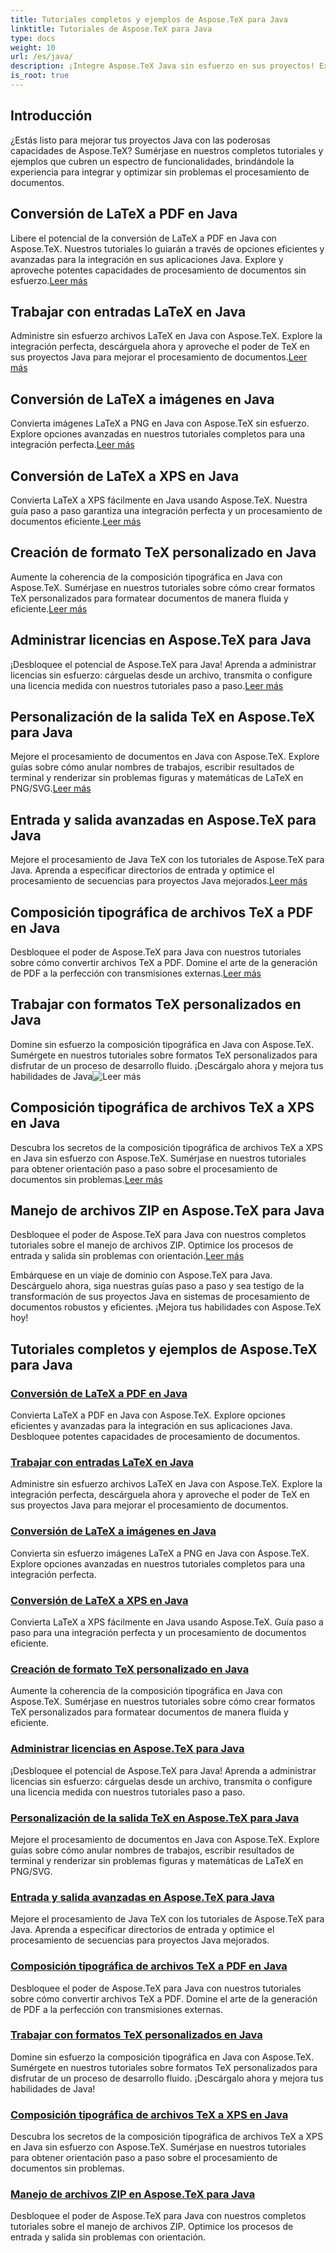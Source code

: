 ```yaml
---
title: Tutoriales completos y ejemplos de Aspose.TeX para Java
linktitle: Tutoriales de Aspose.TeX para Java
type: docs
weight: 10
url: /es/java/
description: ¡Integre Aspose.TeX Java sin esfuerzo en sus proyectos! Explore tutoriales sobre LaTeX a PDF, XPS, imágenes y más. Optimice el procesamiento de documentos con nuestras guías.
is_root: true
---
```



## Introducción

¿Estás listo para mejorar tus proyectos Java con las poderosas capacidades de Aspose.TeX? Sumérjase en nuestros completos tutoriales y ejemplos que cubren un espectro de funcionalidades, brindándole la experiencia para integrar y optimizar sin problemas el procesamiento de documentos.

## Conversión de LaTeX a PDF en Java

Libere el potencial de la conversión de LaTeX a PDF en Java con Aspose.TeX. Nuestros tutoriales lo guiarán a través de opciones eficientes y avanzadas para la integración en sus aplicaciones Java. Explore y aproveche potentes capacidades de procesamiento de documentos sin esfuerzo.[Leer más](./converting-lato-pdf/)

## Trabajar con entradas LaTeX en Java

 Administre sin esfuerzo archivos LaTeX en Java con Aspose.TeX. Explore la integración perfecta, descárguela ahora y aproveche el poder de TeX en sus proyectos Java para mejorar el procesamiento de documentos.[Leer más](./working-with-lainputs/)

## Conversión de LaTeX a imágenes en Java

 Convierta imágenes LaTeX a PNG en Java con Aspose.TeX sin esfuerzo. Explore opciones avanzadas en nuestros tutoriales completos para una integración perfecta.[Leer más](./converting-lato-images/)

## Conversión de LaTeX a XPS en Java

 Convierta LaTeX a XPS fácilmente en Java usando Aspose.TeX. Nuestra guía paso a paso garantiza una integración perfecta y un procesamiento de documentos eficiente.[Leer más](./converting-lato-xps/)

## Creación de formato TeX personalizado en Java

 Aumente la coherencia de la composición tipográfica en Java con Aspose.TeX. Sumérjase en nuestros tutoriales sobre cómo crear formatos TeX personalizados para formatear documentos de manera fluida y eficiente.[Leer más](./custom-format/)

## Administrar licencias en Aspose.TeX para Java

¡Desbloquee el potencial de Aspose.TeX para Java! Aprenda a administrar licencias sin esfuerzo: cárguelas desde un archivo, transmita o configure una licencia medida con nuestros tutoriales paso a paso.[Leer más](./managing-licenses/)

## Personalización de la salida TeX en Aspose.TeX para Java

 Mejore el procesamiento de documentos en Java con Aspose.TeX. Explore guías sobre cómo anular nombres de trabajos, escribir resultados de terminal y renderizar sin problemas figuras y matemáticas de LaTeX en PNG/SVG.[Leer más](./customizing-output/)

## Entrada y salida avanzadas en Aspose.TeX para Java

 Mejore el procesamiento de Java TeX con los tutoriales de Aspose.TeX para Java. Aprenda a especificar directorios de entrada y optimice el procesamiento de secuencias para proyectos Java mejorados.[Leer más](./advanced-io/)

## Composición tipográfica de archivos TeX a PDF en Java

 Desbloquee el poder de Aspose.TeX para Java con nuestros tutoriales sobre cómo convertir archivos TeX a PDF. Domine el arte de la generación de PDF a la perfección con transmisiones externas.[Leer más](./typesetting-tex-to-pdf/)

## Trabajar con formatos TeX personalizados en Java

 Domine sin esfuerzo la composición tipográfica en Java con Aspose.TeX. Sumérgete en nuestros tutoriales sobre formatos TeX personalizados para disfrutar de un proceso de desarrollo fluido. ¡Descárgalo ahora y mejora tus habilidades de Java![Leer más](./custom-tex-formats/)

## Composición tipográfica de archivos TeX a XPS en Java

Descubra los secretos de la composición tipográfica de archivos TeX a XPS en Java sin esfuerzo con Aspose.TeX. Sumérjase en nuestros tutoriales para obtener orientación paso a paso sobre el procesamiento de documentos sin problemas.[Leer más](./typesetting-tex-to-xps/)

## Manejo de archivos ZIP en Aspose.TeX para Java

 Desbloquee el poder de Aspose.TeX para Java con nuestros completos tutoriales sobre el manejo de archivos ZIP. Optimice los procesos de entrada y salida sin problemas con orientación.[Leer más](./zip-archives/)

Embárquese en un viaje de dominio con Aspose.TeX para Java. Descárguelo ahora, siga nuestras guías paso a paso y sea testigo de la transformación de sus proyectos Java en sistemas de procesamiento de documentos robustos y eficientes. ¡Mejora tus habilidades con Aspose.TeX hoy!
## Tutoriales completos y ejemplos de Aspose.TeX para Java
### [Conversión de LaTeX a PDF en Java](./converting-lato-pdf/)
Convierta LaTeX a PDF en Java con Aspose.TeX. Explore opciones eficientes y avanzadas para la integración en sus aplicaciones Java. Desbloquee potentes capacidades de procesamiento de documentos.
### [Trabajar con entradas LaTeX en Java](./working-with-lainputs/)
Administre sin esfuerzo archivos LaTeX en Java con Aspose.TeX. Explore la integración perfecta, descárguela ahora y aproveche el poder de TeX en sus proyectos Java para mejorar el procesamiento de documentos.
### [Conversión de LaTeX a imágenes en Java](./converting-lato-images/)
Convierta sin esfuerzo imágenes LaTeX a PNG en Java con Aspose.TeX. Explore opciones avanzadas en nuestros tutoriales completos para una integración perfecta.
### [Conversión de LaTeX a XPS en Java](./converting-lato-xps/)
Convierta LaTeX a XPS fácilmente en Java usando Aspose.TeX. Guía paso a paso para una integración perfecta y un procesamiento de documentos eficiente.
### [Creación de formato TeX personalizado en Java](./custom-format/)
Aumente la coherencia de la composición tipográfica en Java con Aspose.TeX. Sumérjase en nuestros tutoriales sobre cómo crear formatos TeX personalizados para formatear documentos de manera fluida y eficiente.
### [Administrar licencias en Aspose.TeX para Java](./managing-licenses/)
¡Desbloquee el potencial de Aspose.TeX para Java! Aprenda a administrar licencias sin esfuerzo: cárguelas desde un archivo, transmita o configure una licencia medida con nuestros tutoriales paso a paso.
### [Personalización de la salida TeX en Aspose.TeX para Java](./customizing-output/)
Mejore el procesamiento de documentos en Java con Aspose.TeX. Explore guías sobre cómo anular nombres de trabajos, escribir resultados de terminal y renderizar sin problemas figuras y matemáticas de LaTeX en PNG/SVG.
### [Entrada y salida avanzadas en Aspose.TeX para Java](./advanced-io/)
Mejore el procesamiento de Java TeX con los tutoriales de Aspose.TeX para Java. Aprenda a especificar directorios de entrada y optimice el procesamiento de secuencias para proyectos Java mejorados.
### [Composición tipográfica de archivos TeX a PDF en Java](./typesetting-tex-to-pdf/)
Desbloquee el poder de Aspose.TeX para Java con nuestros tutoriales sobre cómo convertir archivos TeX a PDF. Domine el arte de la generación de PDF a la perfección con transmisiones externas.
### [Trabajar con formatos TeX personalizados en Java](./custom-tex-formats/)
Domine sin esfuerzo la composición tipográfica en Java con Aspose.TeX. Sumérgete en nuestros tutoriales sobre formatos TeX personalizados para disfrutar de un proceso de desarrollo fluido. ¡Descárgalo ahora y mejora tus habilidades de Java!
### [Composición tipográfica de archivos TeX a XPS en Java](./typesetting-tex-to-xps/)
Descubra los secretos de la composición tipográfica de archivos TeX a XPS en Java sin esfuerzo con Aspose.TeX. Sumérjase en nuestros tutoriales para obtener orientación paso a paso sobre el procesamiento de documentos sin problemas.
### [Manejo de archivos ZIP en Aspose.TeX para Java](./zip-archives/)
Desbloquee el poder de Aspose.TeX para Java con nuestros completos tutoriales sobre el manejo de archivos ZIP. Optimice los procesos de entrada y salida sin problemas con orientación.